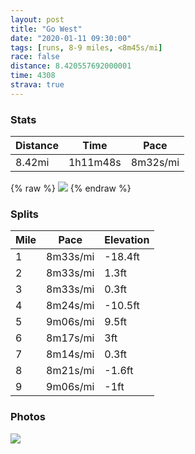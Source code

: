 ```yaml
---
layout: post
title: "Go West"
date: "2020-01-11 09:30:00"
tags: [runs, 8-9 miles, <8m45s/mi]
race: false
distance: 8.420557692000001
time: 4308
strava: true
---
```


### Stats

| Distance | Time | Pace |
|----------|------|------|
|8.42mi|1h11m48s|8m32s/mi|

{% raw %}
<img src='https://maps.googleapis.com/maps/api/staticmap?maptype=roadmap&path=enc:skwwFngtbMCL@PLVdAh@rBhBdAf@HLFNARO\}AfB]f@Yh@iAxCG\?RRp@LXhB~@|A~@hAb@t@t@rAbAv@f@p@n@HL?L]PQf@@PHJr@^h@RbDl@`AZvEhAl@JlA`@nCh@nCUrAHZIvAeA`@M^EtB@pAN~@AnC^rAQdCEPJTXNLbCn@tBHd@ExATn@Eh@`@tAd@`Dd@FDPTNHt@NfAFp@j@XRn@Lz@\z@TtIf@bBArAPnBJ|BGtDJhBJhAPdBHtBXhBJlBDdEF`BPnCB`CVxCDzBPpB@pDd@l@BtB\lBNrCd@hE\pCf@dBLzB~@~@PXLJCTWVCtCVdARfBNHDFTBr@A|@MfAMhCStAQ`CCnBDRJHnFl@t@BjARfBH`BZpBDxAP`APJEV]d@KJIN]b@}AR]RKX?tBZjA@l@PHTAh@GVSr@ATHj@^p@HFPDlCXnBh@j@@r@Jb@@jCf@xDd@RINSPg@Hg@Tg@PQPAh@Lv@b@lAd@RVd@dAJNLJPDx@Bp@ZPB~BY^OVUJODQFu@AWWaAOOIDe@~@MJk@^}@fAg@z@QJYBa@IUMKMIi@c@_ASSiAuA_Ak@M@UV[d@Sd@_@f@O\GFGBYGc@U{A[qCC]Me@]SGg@Bo@Eq@BkBu@aAMYU]i@GW@m@CQIY?_@IGiBqBMIKB[d@QHKLSf@i@`Aa@|@ETGh@CFGDc@G_@@m@Wu@MQM]y@OKW@yAR[A]Qa@_@}@[a@Iu@AgBM_AFeAGyADg@CMGCSXsCXuB@[Ei@@y@LiAL_BASEKUYi@YkBWoA[kAI]Ic@PW@oBYUO_@o@]_@OI{@?w@KYBm@PS?}@OkAIu@UWE_CSgAAeEu@eDSi@K_AI}FQu@DyBA{BD{AOsA_@}@Ei@MkEUaC?eAEi@Gm@Ye@LU?oAQ_@BwAGy@BuAMaEEiASq@@s@S_BFiDEoAGyA]_Bq@k@o@c@UgAKwA[a@?yBQgAYgD]g@KqAg@}@?cAGo@e@m@o@YMc@Ns@M_@BcBI}@L}Ce@}@Bw@K_BFa@RAGHe@CcAEOeAuAy@i@_@i@Sc@q@MIEm@aASOgBs@a@EYYYQ{A{AQKi@KYKsAkAw@qA_Aw@UIg@FMq@Uq@UWG@CJAOOUAUBi@?e@&key=AIzaSyC1MId7bFpkLXNAaYhBSTb8jLyiSqzbDtM&size=800x800&markers=color:yellow|label:S|40.75722,-74.00072&markers=color:green|label:F|40.75364999999997,-74.0024700000001'>
{% endraw %}

### Splits

| Mile | Pace | Elevation |
|------|------|-----------|
|1|8m33s/mi|-18.4ft|
|2|8m33s/mi|1.3ft|
|3|8m33s/mi|0.3ft|
|4|8m24s/mi|-10.5ft|
|5|9m06s/mi|9.5ft|
|6|8m17s/mi|3ft|
|7|8m14s/mi|0.3ft|
|8|8m21s/mi|-1.6ft|
|9|9m06s/mi|-1ft|

### Photos
<img src='https://dgtzuqphqg23d.cloudfront.net/om64YdI8NQHNxDbzDUiHNETJ2Qpb1QuXApZBaiMM_WY-576x768.jpg'>
